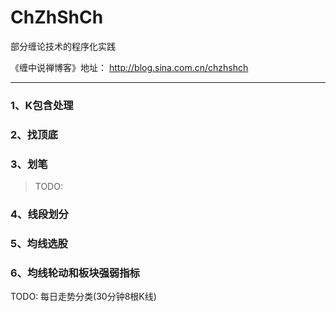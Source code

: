# ChZhShCh
部分缠论技术的程序化实践

《缠中说禅博客》地址： http://blog.sina.com.cn/chzhshch

---
### 1、K包含处理

### 2、找顶底

### 3、划笔

> TODO:
### 4、线段划分

### 5、均线选股

### 6、均线轮动和板块强弱指标

TODO:
每日走势分类(30分钟8根K线)
